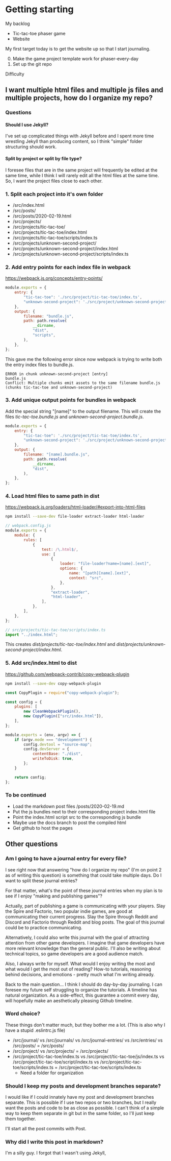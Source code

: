 
# Getting starting

My backlog
* Tic-tac-toe phaser game
* Website

My first target today is to get the website up so that I start journaling.

0. Make the game project template work for phaser-every-day
0. Set up the git repo

Difficulty

## I want multiple html files and multiple js files and multiple projects, how do I organize my repo?

### Questions

#### Should I use Jekyll?
I've set up complicated things with Jekyll before and I spent more time wrestling Jekyll than producing content, so I think "simple" folder structuring should work.

#### Split by project or split by file type?
I foresee files that are in the same project will frequently be edited at the same time, while I think I will rarely edit all the html files at the same time. So, I want the project files close to each other.

### 1. Split each project into it's own folder

* /src/index.html
* /src/posts/
* /src/posts/2020-02-19.html
* /src/projects/
* /src/projects/tic-tac-toe/
* /src/projects/tic-tac-toe/index.html
* /src/projects/tic-tac-toe/scripts/index.ts
* /src/projects/unknown-second-project/
* /src/projects/unknown-second-project/index.html
* /src/projects/unknown-second-project/scripts/index.ts

### 2. Add entry points for each index file in webpack

https://webpack.js.org/concepts/entry-points/

```js
module.exports = {
    entry: {
        "tic-tac-toe": './src/project/tic-tac-toe/index.ts',
        "unknown-second-project": './src/project/unknown-second-project/index.ts',
    },
    output: {
        filename: "bundle.js",
        path: path.resolve(
            __dirname,
            "dist",
            "scripts",
        ),
    },
};
```

This gave me the following error since now webpack is trying to write both the entry index files to bundle.js.

```
ERROR in chunk unknown-second-project [entry]
bundle.js
Conflict: Multiple chunks emit assets to the same filename bundle.js (chunks tic-tac-toe and unknown-second-project)
```

### 3. Add unique output points for bundles in webpack

Add the special string "[name]" to the output filename. This will create the files *tic-tac-toe.bundle.js* and *unknown-second-project.bundle.js*.

```js
module.exports = {
    entry: {
        "tic-tac-toe": './src/project/tic-tac-toe/index.ts',
        "unknown-second-project": './src/project/unknown-second-project/index.ts',
    },
    output: {
        filename: "[name].bundle.js",
        path: path.resolve(
            __dirname,
            "dist",
        ),
    },
};
```

### 4. Load html files to same path in dist

https://webpack.js.org/loaders/html-loader/#export-into-html-files

```bash
npm install --save-dev file-loader extract-loader html-loader
```

```js
// webpack.config.js
module.exports = {
    module: {
        rules: [
            {
                test: /\.html$/,
                use: [
                    {
                        loader: "file-loader?name=[name].[ext]",
                        options: {
                            name: "[path][name].[ext]",
                            context: "src",
                        },
                    },
                    "extract-loader",
                    "html-loader",
                ],
            },
        ],
    },
};
```

```ts
// src/projects/tic-tac-toe/scripts/index.ts
import "../index.html";
```

This creates *dist/projects/tic-tac-toe/index.html* and *dist/projects/unknown-second-project/index.html*.

### 5. Add src/index.html to dist

https://github.com/webpack-contrib/copy-webpack-plugin

```bash
npm install --save-dev copy-webpack-plugin
```

```js
const CopyPlugin = require("copy-webpack-plugin");

const config = {
    plugins: [
        new CleanWebpackPlugin(),
        new CopyPlugin(["src/index.html"]),
    ],
};

module.exports = (env, argv) => {
    if (argv.mode === "development") {
        config.devtool = "source-map";
        config.devServer = {
            contentBase: "./dist",
            writeToDisk: true,
        };
    }

    return config;
};
```

### To be continued
* Load the markdown post files /posts/2020-02-19.md
* Put the js bundles next to their corresponding project index.html file
* Point the index.html script src to the corresponding js bundle
* Maybe use the docs branch to post the compiled html
* Get github to host the pages

## Other questions

### Am I going to have a journal entry for every file?
I see right now that answering "how do I organize my repo" (I'm on point 2 as of writing this question) is something that could take multiple days. Do I want to split these journal entries?

For that matter, what's the point of these journal entries when my plan is to see if I enjoy "making and publishing games"?

Actually, part of publishing a game is communicating with your players. Slay the Spire and Factorio, two popular indie games, are good at communicating their current progress. Slay the Spire through Reddit and Discord and Factorio through Reddit and blog posts. The goal of this journal could be to practice communicating.

Alternatively, I could also write this journal with the goal of attracting attention from other game developers. I imagine that game developers have more relevant knowledge than the general public. I'll also be writing about technical topics, so game developers are a good audience match.

Also, I always write for myself. What would I enjoy writing the most and what would I get the most out of reading? How-to tutorials, reasoning behind decisions, and emotions - pretty much what I'm writing already.

Back to the main question... I think I should do day-by-day journaling. I can foresee my future self struggling to organize the tutorials. A timeline has natural organization. As a side-effect, this guarantee a commit every day, will hopefully make an aesthetically pleasing Github timeline.

### Word choice?
These things don't matter much, but they bother me a lot. (This is also why I have a stupid .eslintrc.js file)

* /src/journal/ vs /src/journals/ vs /src/journal-entries/ vs /src/entries/ vs /src/posts/ = /src/posts/
* /src/project/ vs /src/projects/ = /src/projects/
* /src/project/tic-tac-toe/index.ts vs /src/project/tic-tac-toe/js/index.ts vs /src/project/tic-tac-toe/script/index.ts vs /src/project/tic-tac-toe/scripts/index.ts = /src/project/tic-tac-toe/scripts/index.ts
    * Need a folder for organization

### Should I keep my posts and development branches separate?
I would like if I could innately have my post and development branches separate. This is possible if I use two repos or two branches, but I really want the posts and code to be as close as possible. I can't think of a simple way to keep them separate in git but in the same folder, so I'll just keep them together.

I'll start all the post commits with Post.

### Why did I write this post in markdown?
I'm a silly guy. I forgot that I wasn't using Jekyll, 
